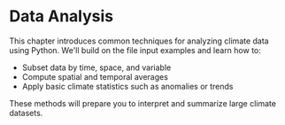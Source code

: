 # Data Analysis

This chapter introduces common techniques for analyzing climate data using Python. We'll build on the file input examples and learn how to:

- Subset data by time, space, and variable
- Compute spatial and temporal averages
- Apply basic climate statistics such as anomalies or trends

These methods will prepare you to interpret and summarize large climate datasets.
